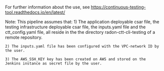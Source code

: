 For further information about the use, see https://continuous-testing-tool.readthedocs.io/en/latest/

Note: This pipeline assumes that:
    1) The application deployable csar file, the testing infrastructure deployable csar file, the inputs.yaml file and the ctt_config.yaml file, all reside in the the directory radon-ctt-cli-testing of a remote repository.
    
    2) The inputs.yaml file has been configured with the VPC-network ID by the user.

    3) The AWS_SSH_KEY key has been created on AWS and stored on the Jenkins instance as secret file by the user.
